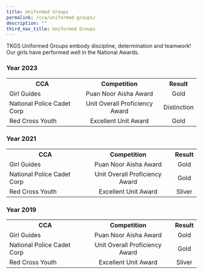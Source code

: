 ```yaml
---
title: Uniformed Groups
permalink: /cca/uniformed-groups/
description: ""
third_nav_title: Uniformed Groups
---
```

<p>TKGS Uniformed Groups embody discipline, determination and teamwork! Our girls have performed well in the National Awards.</p>
<h3>Year 2023</h3><table>
<tbody>
	<tr>
	<th style="text-align: center;">CCA</th>
	<th style="text-align: center;">Competition</th>
	<th style="text-align: center;">Result</th>
		</tr>
		<tr>
			<td>Girl Guides</td>
			<td style="text-align: center;">Puan Noor Aisha Award</td>
			<td style="text-align: center;">Gold</td>
	</tr><tr>
			<td>National Police Cadet Corp</td>
			<td style="text-align: center;">Unit Overall Proficiency Award</td>
			<td style="text-align: center;">Distinction</td>
	</tr>
	<tr>
			<td>Red Cross Youth</td>
			<td style="text-align: center;">Excellent Unit Award</td>
			<td style="text-align: center;">Gold</td>
	</tr>
	</tbody>
</table>
<h3>Year 2021</h3><table>
<tbody>
	<tr>
	<th style="text-align: center;">CCA</th>
	<th style="text-align: center;">Competition</th>
	<th style="text-align: center;">Result</th>
		</tr>
		<tr>
			<td>Girl Guides</td>
			<td style="text-align: center;">Puan Noor Aisha Award</td>
			<td style="text-align: center;">Gold</td>
	</tr><tr>
			<td>National Police Cadet Corp</td>
			<td style="text-align: center;">Unit Overall Proficiency Award</td>
			<td style="text-align: center;">Gold</td>
	</tr>
	<tr>
			<td>Red Cross Youth</td>
			<td style="text-align: center;">Excellent Unit Award</td>
			<td style="text-align: center;">Sliver</td>
	</tr>
	</tbody>
</table>
<h3>Year 2019</h3><table>
<tbody>
	<tr>
	<th style="text-align: center;">CCA</th>
	<th style="text-align: center;">Competition</th>
	<th style="text-align: center;">Result</th>
		</tr>
		<tr>
			<td>Girl Guides</td>
			<td style="text-align: center;">Puan Noor Aisha Award</td>
			<td style="text-align: center;">Gold</td>
	</tr><tr>
			<td>National Police Cadet Corp</td>
			<td style="text-align: center;">Unit Overall Proficiency Award</td>
			<td style="text-align: center;">Gold</td>
	</tr>
	<tr>
			<td>Red Cross Youth</td>
			<td style="text-align: center;">Excellent Unit Award</td>
			<td style="text-align: center;">Sliver</td>
	</tr>
	</tbody>
</table>